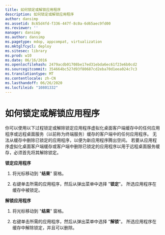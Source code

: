 ```yaml
---
title: 如何锁定或解锁应用程序
description: 如何锁定或解锁应用程序
author: dansimp
ms.assetid: 8c65d4fd-f336-447f-8c0a-6d65aec9fd00
ms.reviewer: ''
manager: dansimp
ms.author: dansimp
ms.pagetype: mdop, appcompat, virtualization
ms.mktglfcycl: deploy
ms.sitesec: library
ms.prod: w10
ms.date: 06/16/2016
ms.openlocfilehash: 2479acdb01708be17ed31ebda6ec61f23e6b0cd2
ms.sourcegitcommit: 354664bc527d93f80687cd2eba70d1eea024c7c3
ms.translationtype: MT
ms.contentlocale: zh-CN
ms.lasthandoff: 06/26/2020
ms.locfileid: "10801332"
---
```

# 如何锁定或解锁应用程序


你可以使用以下过程锁定或解除锁定应用程序虚拟化桌面客户端缓存中的任何应用程序或远程桌面服务（以前称为终端服务）缓存的客户端中的任何应用程序。 无法从缓存中删除已锁定的应用程序，以便为新应用程序腾出空间。 若要从应用程序虚拟化桌面客户端缓存或客户端中删除已锁定的应用程序以用于远程桌面服务缓存，必须首先将其解除锁定。

**锁定应用程序**

1.  将光标移动到 "**结果**" 窗格。

2.  右键单击所需的应用程序，然后从弹出菜单中选择 "**锁定**"。 所选应用程序在缓存中被锁定。

**解锁应用程序**

1.  将光标移动到 "**结果**" 窗格。

2.  右键单击所需的应用程序，然后从弹出菜单中选择 "**解锁**"。 所选应用程序在缓存中解除锁定，并且可以删除。

 

 





